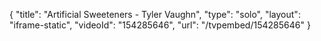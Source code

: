 {
    "title": "Artificial Sweeteners - Tyler Vaughn",
    "type": "solo",
    "layout": "iframe-static",
    "videoId": "154285646",
    "url": "\/tvpembed\/154285646"
}
